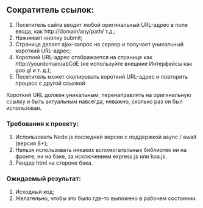 ## Cократитель ссылок:
  
1. Посетитель сайта вводит любой оригинальный URL-адрес в поле ввода, 
как http://domain/any/path/ т.д.;
2. Нажимает кнопку submit;
3. Страница делает ajax-запрос на сервер и получает уникальный короткий URL-адрес;
4. Короткий URL-адрес отображается на странице как http://yourdomain/abCdE 
(не используйте внешние Интерфейсы как goo.gl и т. д.);
5. Посетитель может скопировать короткий URL-адрес 
и повторить процесс с другой ссылкой
 
Короткий URL должен уникальным, перенаправлять на оригинальную ссылку 
и быть актуальным навсегда, неважно, сколько раз он был использован.
 
 
### Требования к проекту:
1. Использовать Node.js последней версии с поддержкой async / await (версия 8+);
2. Нельзя использовать никаких вспомогательных библиотек ни на фронте, 
ни на бэке, за исключением express.js или koa.js.
3. Рендер html на стороне бэка.
 
 
### Ожидаемый результат:
1. Исходный код;
2. Желательно, чтобы это было где-то выложено в рабочем состоянии.